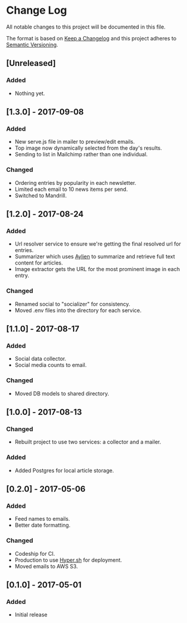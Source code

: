 # Change Log
All notable changes to this project will be documented in this file.

The format is based on [Keep a Changelog](http://keepachangelog.com/)
and this project adheres to [Semantic Versioning](http://semver.org/).

## [Unreleased]

### Added
- Nothing yet.

## [1.3.0] - 2017-09-08

### Added
- New serve.js file in mailer to preview/edit emails.
- Top image now dynamically selected from the day's results.
- Sending to list in Mailchimp rather than one individual.

### Changed
- Ordering entries by popularity in each newsletter.
- Limited each email to 10 news items per send.
- Switched to Mandrill.

## [1.2.0] - 2017-08-24

### Added
- Url resolver service to ensure we're getting the final resolved url for entries.
- Summarizer which uses [Aylien](https://developer.aylien.com/) to summarize and retrieve full text content for articles.
- Image extractor gets the URL for the most prominent image in each entry.

### Changed
- Renamed social to "socializer" for consistency.
- Moved .env files into the directory for each service. 

## [1.1.0] - 2017-08-17

### Added
- Social data collector.
- Social media counts to email.

### Changed
- Moved DB models to shared directory.

## [1.0.0] - 2017-08-13

### Changed
- Rebuilt project to use two services: a collector and a mailer.

### Added
- Added Postgres for local article storage.

## [0.2.0] - 2017-05-06

### Added
- Feed names to emails.
- Better date formatting.

### Changed
- Codeship for CI.
- Production to use [Hyper.sh](https://hyper.sh/) for deployment.
- Moved emails to AWS S3.

## [0.1.0] - 2017-05-01

### Added
- Initial release